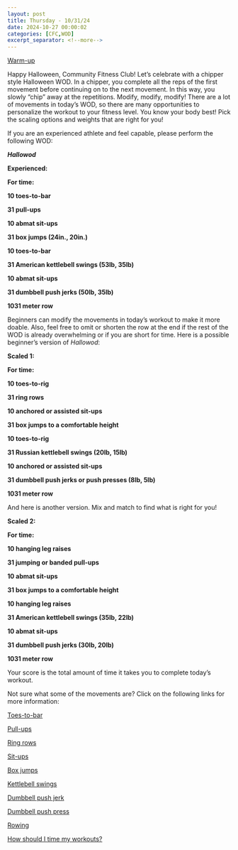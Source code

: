 ```yaml
---
layout: post
title: Thursday - 10/31/24
date: 2024-10-27 00:00:02
categories: [CFC,WOD]
excerpt_separator: <!--more-->
---
```

[Warm-up](https://communityfitnessclub.wixsite.com/website/post/basic-full-body-warm-up)

Happy Halloween, Community Fitness Club! Let’s celebrate with a chipper style Halloween WOD. In a chipper, you complete all the reps of the first movement before continuing on to the next movement. In this way, you slowly “chip” away at the repetitions. Modify, modify, modify! There are a lot of movements in today’s WOD, so there are many opportunities to personalize the workout to your fitness level. You know your body best! Pick the scaling options and weights that are right for you!

If you are an experienced athlete and feel capable, please perform the following WOD:

***Hallowod***

**Experienced:**

**For time:**

**10 toes-to-bar**

**31 pull-ups**

**10 abmat sit-ups**

**31 box jumps (24in., 20in.)**

**10 toes-to-bar**

**31 American kettlebell swings (53lb, 35lb)**

**10 abmat sit-ups**

**31 dumbbell push jerks (50lb, 35lb)**

**1031 meter row**
<!--more-->

Beginners can modify the movements in today’s workout to make it more doable. Also, feel free to omit or shorten the row at the end if the rest of the WOD is already overwhelming or if you are short for time. Here is a possible beginner’s version of *Hallowod*:

**Scaled 1:**

**For time:**

**10 toes-to-rig**

**31 ring rows**

**10 anchored or assisted sit-ups**

**31 box jumps to a comfortable height**

**10 toes-to-rig**

**31 Russian kettlebell swings (20lb, 15lb)**

**10 anchored or assisted sit-ups**

**31 dumbbell push jerks or push presses (8lb, 5lb)**

**1031 meter row**

And here is another version. Mix and match to find what is right for you!

**Scaled 2:**

**For time:**

**10 hanging leg raises**

**31 jumping or banded pull-ups**

**10 abmat sit-ups**

**31 box jumps to a comfortable height**

**10 hanging leg raises**

**31 American kettlebell swings (35lb, 22lb)**

**10 abmat sit-ups**

**31 dumbbell push jerks (30lb, 20lb)**

**1031 meter row**

Your score is the total amount of time it takes you to complete today’s workout. 

Not sure what some of the movements are? Click on the following links for more information:

[Toes-to-bar](https://communityfitnessclub.wixsite.com/website/post/toes-to-bar) 

[Pull-ups](https://communityfitnessclub.wixsite.com/website/post/pull-ups)

[Ring rows](https://communityfitnessclub.wixsite.com/website/post/ring-rows)

[Sit-ups](https://communityfitnessclub.wixsite.com/website/post/sit-ups) 

[Box jumps](https://communityfitnessclub.wixsite.com/website/post/box-jumps)

[Kettlebell swings](https://communityfitnessclub.wixsite.com/website/post/kettlebell-swings)

[Dumbbell push jerk](https://www.youtube.com/watch?v=rnN3pYswScE)

[Dumbbell push press](https://communityfitnessclub.wixsite.com/website/post/dumbbell-push-press) 

[Rowing](https://communityfitnessclub.wixsite.com/website/post/rowing)

[How should I time my workouts?](https://communityfitnessclub.wixsite.com/website/post/how-should-i-time-my-workouts)
